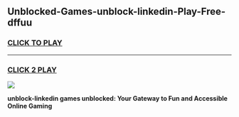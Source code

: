 
## Unblocked-Games-unblock-linkedin-Play-Free-dffuu
<h3>
<a href="https://premium76.site?title=unblock-linkedin&ref=20M">CLICK TO PLAY</a></h3>
<hr>

<h3>
<a href="https://premium76.site?title=unblock-linkedin&ref=20M">CLICK 2 PLAY</a>
  
</h3>

<a href="https://premium76.site?title=unblock-linkedin&ref=19M"><img src="https://clearcache.store/games.png"></a>


**unblock-linkedin games unblocked: Your Gateway to Fun and Accessible Online Gaming**
